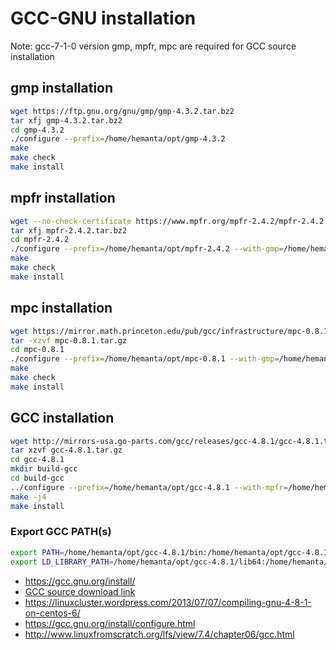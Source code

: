 # GCC-GNU installation
Note: gcc-7-1-0 version
gmp, mpfr, mpc are required for GCC source installation

## gmp installation
```bash 
wget https://ftp.gnu.org/gnu/gmp/gmp-4.3.2.tar.bz2
tar xfj gmp-4.3.2.tar.bz2
cd gmp-4.3.2
./configure --prefix=/home/hemanta/opt/gmp-4.3.2
make
make check
make install
```

## mpfr installation
```bash
wget --no-check-certificate https://www.mpfr.org/mpfr-2.4.2/mpfr-2.4.2.tar.bz2
tar xfj mpfr-2.4.2.tar.bz2
cd mpfr-2.4.2
./configure --prefix=/home/hemanta/opt/mpfr-2.4.2 --with-gmp=/home/hemanta/opt/gmp-4.3.2/
make
make check
make install
```

## mpc installation
```bash
wget https://mirror.math.princeton.edu/pub/gcc/infrastructure/mpc-0.8.1.tar.gz
tar -xzvf mpc-0.8.1.tar.gz
cd mpc-0.8.1
./configure --prefix=/home/hemanta/opt/mpc-0.8.1 --with-gmp=/home/hemanta/opt/gmp-4.3.2/ --with-mpfr=/home/hemanta/opt/mpfr-2.4.2/
make
make check
make install
```

## GCC installation
```bash
wget http://mirrors-usa.go-parts.com/gcc/releases/gcc-4.8.1/gcc-4.8.1.tar.gz
tar xzvf gcc-4.8.1.tar.gz
cd gcc-4.8.1
mkdir build-gcc
cd build-gcc
../configure --prefix=/home/hemanta/opt/gcc-4.8.1 --with-mpfr=/home/hemanta/opt/mpfr-2.4.2 --with-mpc=/home/hemanta/opt/mpc-0.8.1 --with-gmp=/home/hemanta/opt/gmp-4.3.2 --disable-multilib
make -j4
make install
```

### Export GCC PATH(s)
```bash
export PATH=/home/hemanta/opt/gcc-4.8.1/bin:/home/hemanta/opt/gcc-4.8.1/include:$PATH
export LD_LIBRARY_PATH=/home/hemanta/opt/gcc-4.8.1/lib64:/home/hemanta/opt/gcc-4.8.1/lib:$LD_LIBRARY_PATH
```

- https://gcc.gnu.org/install/
- [GCC source download link](https://ftp.gnu.org/gnu/gcc/)
- https://linuxcluster.wordpress.com/2013/07/07/compiling-gnu-4-8-1-on-centos-6/
- https://gcc.gnu.org/install/configure.html
- http://www.linuxfromscratch.org/lfs/view/7.4/chapter06/gcc.html
